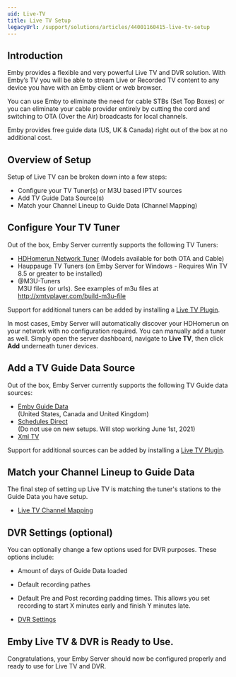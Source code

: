```yaml
---
uid: Live-TV
title: Live TV Setup
legacyUrl: /support/solutions/articles/44001160415-live-tv-setup
---
```


## Introduction

Emby provides a flexible and very powerful Live TV and DVR solution.  With Emby’s TV you will be able to stream Live or Recorded TV content to any device you have with an Emby client or web browser.

You can use Emby to eliminate the need for cable STBs (Set Top Boxes) or you can eliminate your cable provider entirely by cutting the cord and switching to OTA (Over the Air) broadcasts for local channels.

Emby provides free guide data (US, UK & Canada) right out of the box at no additional cost.

## Overview of Setup

Setup of Live TV can be broken down into a few steps:
* Configure your TV Tuner(s) or M3U based IPTV sources
* Add TV Guide Data Source(s)
* Match your Channel Lineup to Guide Data (Channel Mapping)

## Configure Your TV Tuner

Out of the box, Emby Server currently supports the following TV Tuners:

- [HDHomerun Network Tuner](xref:HDHomeRun-Setup) (Models available for both OTA and Cable)
- Hauppauge TV Tuners (on Emby Server for Windows - Requires Win TV 8.5 or greater to be installed)
- @M3U-Tuners  
M3U files (or urls). See examples of m3u files at http://xmtvplayer.com/build-m3u-file

Support for additional tuners can be added by installing a [Live TV Plugin](Live-TV-Plugins).

In most cases, Emby Server will automatically discover your HDHomerun on your network with no configuration required. You can manually add a tuner as well.  Simply open the server dashboard, navigate to **Live TV**, then click **Add** underneath tuner devices.

## Add a TV Guide Data Source

Out of the box, Emby Server currently supports the following TV Guide data sources:

* [Emby Guide Data](Emby-Guide-Data)  
  (United States, Canada and United Kingdom)
* [Schedules Direct](Schedules-Direct)  
  (Do not use on new setups. Will stop working June 1st, 2021)
* [Xml TV](Xml-Tv)

Support for additional sources can be added by installing a [Live TV Plugin](Live-TV-Plugins).

## Match your Channel Lineup to Guide Data
The final step of setting up Live TV is matching the tuner's stations to the Guide Data you have setup.

* [Live TV Channel Mapping](Live-TV-Channel-Mapping)

## DVR Settings (optional)

You can optionally change a few options used for DVR purposes.  These options include:
* Amount of days of Guide Data loaded
* Default recording pathes
* Default Pre and Post recording padding times.  This allows you set recording to start X minutes early and finish Y minutes late.

* [DVR Settings](DVR-Settings)

## Emby Live TV & DVR is Ready to Use.
Congratulations, your Emby Server should now be configured properly and ready to use for Live TV and DVR.